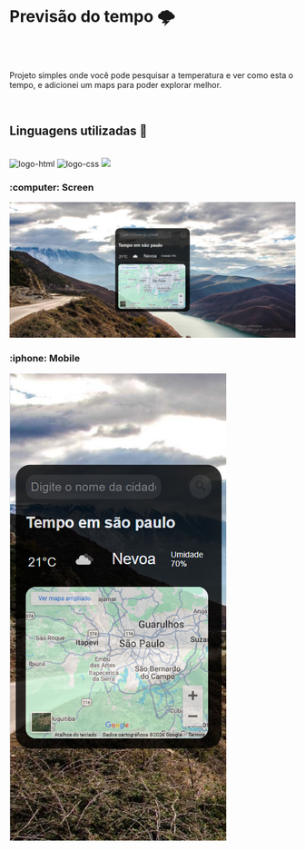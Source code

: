 <h1>Previsão do tempo 🌩️</h1>
<br>
<br>
<p> Projeto simples onde você pode pesquisar a temperatura e ver como esta o tempo, e adicionei um maps para poder explorar melhor. </p>
<br>
<h2>Linguagens utilizadas 🚀</h2>
<br>
<img src="https://img.shields.io/badge/HTML5-E34F26?style=for-the-badge&logo=html5&logoColor=white" alt="logo-html">
<img src="https://img.shields.io/badge/CSS3-1572B6?style=for-the-badge&logo=css3&logoColor=white" alt="logo-css">
<img src="https://img.shields.io/badge/JavaScript-F7DF1E?style=for-the-badge&logo=javascript&logoColor=black">
<br>
<h3>:computer: Screen</h3>
<img src = "https://github.com/mathrusso99/tempo/blob/main/Captura%20de%20Tela%20(55).png?raw=true">


<h3> :iphone: Mobile</h3>
<img src = "https://github.com/mathrusso99/tempo/blob/main/Captura%20de%20Tela%20(56).png?raw=true">
